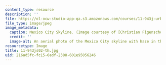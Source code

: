 ```yaml
---
content_type: resource
description: ''
file: https://ol-ocw-studio-app-qa.s3.amazonaws.com/courses/11-943j-urban-transportation-land-use-and-the-environment-spring-2002/216ad5fcfc156adf2388601e95056246_11-943js02-th.jpg
file_type: image/jpeg
image_metadata:
  caption: Mexico City Skyline. (Image courtesy of [Christian Figenschou](http://www.figen.com/).)
  credit: ''
  image-alt: An aerial photo of the Mexico City skyline with haze in the distance.
resourcetype: Image
title: 11-943js02-th.jpg
uid: 216ad5fc-fc15-6adf-2388-601e95056246
---
```

